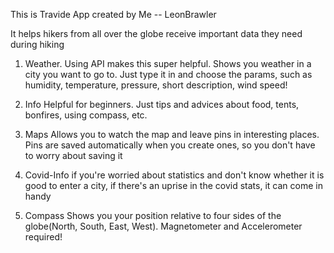 This is Travide App created by Me -- LeonBrawler

It helps hikers from all over the globe receive important data they need during hiking

1. Weather.
Using API makes this super helpful. Shows you weather in a city you want to go to. Just type it in and choose the params, such as humidity, temperature, pressure, short description, wind speed!

2. Info
Helpful for beginners. Just tips and advices about food, tents, bonfires, using compass, etc.

3. Maps
Allows you to watch the map and leave pins in interesting places. Pins are saved automatically when you create ones, so you don't have to worry about saving it

4. Covid-Info
if you're worried about statistics and don't know whether it is good to enter a city, if there's an uprise in the covid stats, it can come in handy

5. Compass
Shows you your position relative to four sides of the globe(North, South, East, West). Magnetometer and Accelerometer required!

